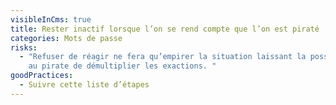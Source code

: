 ```yaml
---
visibleInCms: true
title: Rester inactif lorsque l’on se rend compte que l’on est piraté
categories: Mots de passe
risks:
  - "Refuser de réagir ne fera qu’empirer la situation laissant la possibilité
    au pirate de démultiplier les exactions. "
goodPractices:
  - Suivre cette liste d’étapes
---
```

